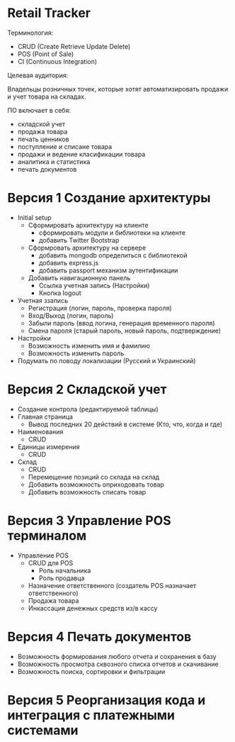 Retail Tracker
=============

Терминология:

- CRUD (Create Retrieve Update Delete)
- POS (Point of Sale)
- CI (Continuous Integration)

Целевая аудитория:

Владельцы розничных точек, которые хотят автоматизировать продажи и учет товара на складах. 

ПО включает в себя:

- складской учет
- продажа товара
- печать ценников
- поступление и списане товара
- продажи и ведение класификации товара
- аналитика и статистика
- печать документов

# Версия 1 Создание архитектуры

- Initial setup
  - Сформировать архитектуру на клиенте
    - сформировать модули и библиотеки на клиенте
    - добавить Twitter Bootstrap
  - Сформровать архитектуру на сервере
    - добавить mongodb определиться с библиотекой
    - добавить express.js 
    - добавить passport механизм аутентификации
  - Добавить навигационную панель
    - Ссылка учетная запись (Настройки)
    - Кнопка logout
- Учетная ззапись 
  - Регистрация (логин, пароль, проверка пароля) 
  - Вход/Выход (логин, пароль)
  - Забыли пароль (ввод логина, генерация временного пароля)
  - Смена пароля (старый пароль, новый пароль, подтверждение)
- Настройки
  - Возможность изменить имя и фамилию
  - Возможность изменить пароль
- Подумать по поводу локализации (Русский и Украинский)

# Версия 2 Складской учет

- Создание контрола (редактируемой таблицы)
- Главная страница
  - Вывод последних 20 действий в системе (Кто, что, когда и где)
- Наименования
  - CRUD
- Единицы измерения
  - CRUD
- Склад
  - CRUD
  - Перемещение позиций со склада на склад
  - Добавить возможность оприходовать товар
  - Добавить возможность списать товар

# Версия 3 Управление POS терминалом

- Управление POS
  - CRUD для POS
    - Роль начальника
    - Роль продавца
  - Назначение ответственного (создатель POS назначает ответственного)
  - Продажа товара
  - Инкассация денежных средств из/в кассу
  
# Версия 4 Печать документов

- Возможность формирования любого отчета и сохранения в базу
- Возможность просмотра сквозного списка отчетов и скачивание
- Возможность поиска, сортировки и фильтрации

# Версия 5 Реорганизация кода и интеграция с платежными системами

















